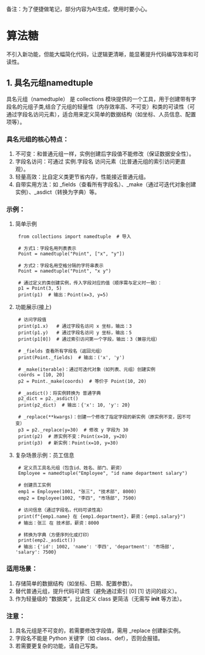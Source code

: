 备注：为了便捷做笔记，部分内容为AI生成，使用时要小心。
# 算法糖
不引入新功能，但能大幅简化代码，让逻辑更清晰，能显著提升代码编写效率和可读性。

## 1. 具名元组namedtuple
具名元组（namedtuple） 是 collections 模块提供的一个工具，用于创建带有字段名的元组子类,结合了元组的轻量性（内存效率高、不可变）和类的可读性（可通过字段名访问元素），适合用来定义简单的数据结构（如坐标、人员信息、配置项等）。

### 具名元组的核心特点：  
1. 不可变：和普通元组一样，实例创建后字段值不能修改（保证数据安全性）。
2. 字段名访问：可通过 实例.字段名 访问元素（比普通元组的索引访问更直观）。
3. 轻量高效：比自定义类更节省内存，性能接近普通元组。
4. 自带实用方法：如 _fields（查看所有字段名）、_make（通过可迭代对象创建实例）、_asdict（转换为字典）等。

### 示例：
1. 简单示例

        from collections import namedtuple  # 导入

        # 方式1：字段名用列表表示
        Point = namedtuple("Point", ["x", "y"])

        # 方式2：字段名用空格分隔的字符串表示
        Point = namedtuple("Point", "x y")

        # 通过定义的类创建实例，传入字段对应的值（顺序需与定义时一致）：
        p1 = Point(3, 5)
        print(p1)  # 输出：Point(x=3, y=5)

2. 功能展示(接上)

        # 访问字段值     
        print(p1.x)   # 通过字段名访问 x 坐标，输出：3
        print(p1.y)   # 通过字段名访问 y 坐标，输出：5
        print(p1[0])  # 通过索引访问第一个字段，输出：3（兼容元组）

        # _fields 查看所有字段名（返回元组）
        print(Point._fields)  # 输出：('x', 'y')

        # _make(iterable)：通过可迭代对象（如列表、元组）创建实例
        coords = [10, 20]
        p2 = Point._make(coords)  # 等价于 Point(10, 20)

        # _asdict()：将实例转换为 普通字典
        p2_dict = p2._asdict()
        print(p2_dict)  # 输出：{'x': 10, 'y': 20}  

        # _replace(**kwargs)：创建一个修改了指定字段的新实例（原实例不变，因不可变）
        p3 = p2._replace(y=30)  # 修改 y 字段为 30
        print(p2)  # 原实例不变：Point(x=10, y=20)
        print(p3)  # 新实例：Point(x=10, y=30)

3. 复杂场景示例：员工信息

        # 定义员工具名元组（包含id、姓名、部门、薪资）
        Employee = namedtuple("Employee", "id name department salary")

        # 创建员工实例
        emp1 = Employee(1001, "张三", "技术部", 8000)
        emp2 = Employee(1002, "李四", "市场部", 7500)

        # 访问信息（通过字段名，代码可读性高）
        print(f"{emp1.name} 在 {emp1.department}，薪资：{emp1.salary}")
        # 输出：张三 在 技术部，薪资：8000

        # 转换为字典（方便序列化或打印）
        print(emp2._asdict())
        # 输出：{'id': 1002, 'name': '李四', 'department': '市场部', 'salary': 7500}

### 适用场景：
1. 存储简单的数据结构（如坐标、日期、配置参数）。
2. 替代普通元组，提升代码可读性（避免通过索引 [0] [1] 访问的歧义）。
3. 作为轻量级的 “数据类”，比自定义 class 更简洁（无需写 __init__ 等方法）。

### 注意：
1. 具名元组是不可变的，若需要修改字段值，需用 _replace 创建新实例。
2. 字段名不能是 Python 关键字（如 class、def），否则会报错。
3. 若需要更复杂的功能，请自己写类。
